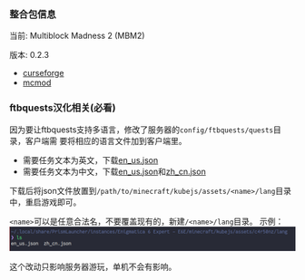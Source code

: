 ### 整合包信息

当前: Multiblock Madness 2 (MBM2)

版本: 0.2.3

- [curseforge](https://www.curseforge.com/minecraft/modpacks/multiblock-madness-2)
- [mcmod](https://www.mcmod.cn/modpack/583.html)

### ftbquests汉化相关(必看)

因为要让ftbquests支持多语言，修改了服务器的`config/ftbquests/quests`目录，客户端需
要将相应的语言文件加到客户端里。

- 需要任务文本为英文，下载[en\_us.json](mbm2/en_us.json)
- 需要任务文本为中文，下载[en\_us.json](mbm2/en_us.json)和[zh\_cn.json](mbm2/zh_cn.json)

下载后将json文件放置到`/path/to/minecraft/kubejs/assets/<name>/lang`目录中，重启游戏即可。

`<name>`可以是任意合法名，不要覆盖现有的，新建`/<name>/lang`目录。
示例：![](e6e/e6e_lang.png)

这个改动只影响服务器游玩，单机不会有影响。
